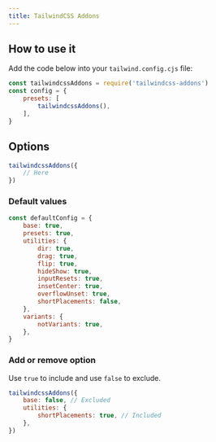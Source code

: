 ```yaml
---
title: TailwindCSS Addons
---
```


## How to use it

Add the code below into your `tailwind.config.cjs` file:

```js
const tailwindcssAddons = require('tailwindcss-addons')
const config = {
	presets: [
		tailwindcssAddons(),
	],
}
```

## Options

```js
tailwindcssAddons({
	// Here
})
```

### Default values

```js
const defaultConfig = {
	base: true,
	presets: true,
	utilities: {
		dir: true,
		drag: true,
		flip: true,
		hideShow: true,
		inputResets: true,
		insetCenter: true,
		overflowUnset: true,
		shortPlacements: false,
	},
	variants: {
		notVariants: true,
	},
}
```

### Add or remove option

Use `true` to include and use `false` to exclude.

```js
tailwindcssAddons({
	base: false, // Excluded
	utilities: {
		shortPlacements: true, // Included
	},
})
```
